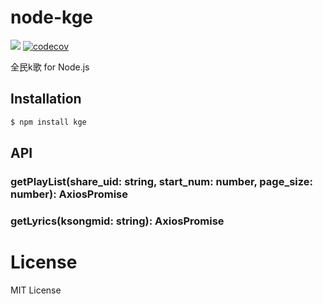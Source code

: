 # node-kge

[![](https://circleci.com/gh/djyde/node-kge.svg?style=shield)](https://circleci.com/gh/djyde/node-kge)
[![codecov](https://codecov.io/gh/djyde/node-kge/branch/master/graph/badge.svg)](https://codecov.io/gh/djyde/node-kge)


全民k歌 for Node.js

## Installation

```bash
$ npm install kge
```

## API

### getPlayList(share_uid: string, start_num: number, page_size: number): AxiosPromise

### getLyrics(ksongmid: string): AxiosPromise

# License

MIT License
